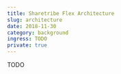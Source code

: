 ```yaml
---
title: Sharetribe Flex Architecture
slug: architecture
date: 2018-11-30
category: background
ingress: TODO
private: true
---
```


TODO
